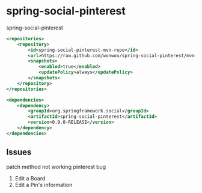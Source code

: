 # spring-social-pinterest
spring-social-pinterest 
```xml
<repositories>
	<repository>
		<id>spring-social-pinterest-mvn-repo</id>
		<url>https://raw.github.com/wonwoo/spring-social-pinterest/mvn-repo/</url>
		<snapshots>
			<enabled>true</enabled>
			<updatePolicy>always</updatePolicy>
		</snapshots>
	</repository>
</repositories>

<dependencies>
	<dependency>
		<groupId>org.springframework.social</groupId>
		<artifactId>spring-social-pinterest</artifactId>
		<version>0.9.0-RELEASE</version>
	</dependency>
</dependencies>
```


## Issues
 patch method not working pinterest bug
 1. Edit a Board
 2. Edit a Pin's information
 
